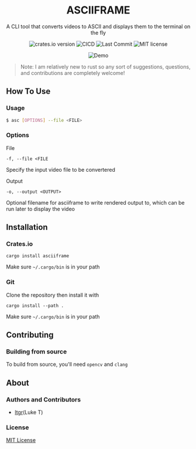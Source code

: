 <h1 align="center">ASCIIFRAME</h1>
<p align="center">A CLI tool that converts videos to ASCII and displays them to the terminal on the fly<p>
<p align="center">
    <img href="https://crates.io/crates/asciiframe" src="https://img.shields.io/crates/v/asciiframe?style=for-the-badge" alt="crates.io version">
    <img href="https://github.com/seggfault/asciiframe/actions/workflows/CICD.yml" src="https://img.shields.io/github/workflow/status/seggfault/asciiframe/CICD?style=for-the-badge" alt="CICD">
    <img href="https://github.com/seggfault/asciiframe/commits/main" src="https://img.shields.io/github/last-commit/seggfault/asciiframe?style=for-the-badge" alt="Last Commit">
    <img href="https://github.com/seggfault/asciiframe/blob/main/LICENSE" src="https://img.shields.io/github/license/seggfault/asciiframe?style=for-the-badge" alt="MIT license">
</p>
<p align="center">
    <img href="https://github.com/seggfault/asciiframe/blob/main/docs/demo.gif" src="https://github.com/seggfault/asciiframe/blob/main/docs/demo.gif" alt="Demo">
</p>

>Note: I am relatively new to rust so any sort of suggestions, questions, and contributions are completely welcome!

## How To Use
### Usage
```sh
$ asc [OPTIONS] --file <FILE>
```

### Options
File
```
-f, --file <FILE
```
Specify the input video file to be convertered

Output
```
-o, --output <OUTPUT>
```
Optional filename for asciiframe to write rendered output to, which can be run later to display the video

## Installation
### Crates.io

```
cargo install asciiframe
```
Make sure `~/.cargo/bin` is in your path

### Git

Clone the repository then install it with
```
cargo install --path .
```
Make sure `~/.cargo/bin` is in your path

## Contributing
### Building from source
To build from source, you'll need `opencv` and `clang`

## About
### Authors and Contributors
- [ltgr](https://github.com/ltgr)(Luke T)

### License
[MIT License](https://github.com/ltgr/turbo/blob/master/LICENSE)
